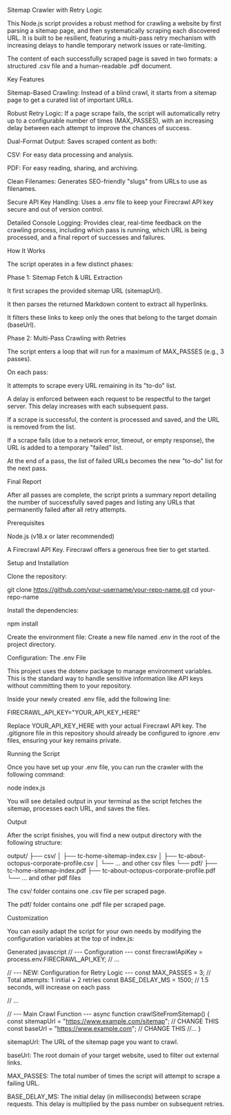 Sitemap Crawler with Retry Logic

This Node.js script provides a robust method for crawling a website by first parsing a sitemap page, and then systematically scraping each discovered URL. It is built to be resilient, featuring a multi-pass retry mechanism with increasing delays to handle temporary network issues or rate-limiting.

The content of each successfully scraped page is saved in two formats: a structured .csv file and a human-readable .pdf document.

Key Features

Sitemap-Based Crawling: Instead of a blind crawl, it starts from a sitemap page to get a curated list of important URLs.

Robust Retry Logic: If a page scrape fails, the script will automatically retry up to a configurable number of times (MAX_PASSES), with an increasing delay between each attempt to improve the chances of success.

Dual-Format Output: Saves scraped content as both:

CSV: For easy data processing and analysis.

PDF: For easy reading, sharing, and archiving.

Clean Filenames: Generates SEO-friendly "slugs" from URLs to use as filenames.

Secure API Key Handling: Uses a .env file to keep your Firecrawl API key secure and out of version control.

Detailed Console Logging: Provides clear, real-time feedback on the crawling process, including which pass is running, which URL is being processed, and a final report of successes and failures.

How It Works

The script operates in a few distinct phases:

Phase 1: Sitemap Fetch & URL Extraction

It first scrapes the provided sitemap URL (sitemapUrl).

It then parses the returned Markdown content to extract all hyperlinks.

It filters these links to keep only the ones that belong to the target domain (baseUrl).

Phase 2: Multi-Pass Crawling with Retries

The script enters a loop that will run for a maximum of MAX_PASSES (e.g., 3 passes).

On each pass:

It attempts to scrape every URL remaining in its "to-do" list.

A delay is enforced between each request to be respectful to the target server. This delay increases with each subsequent pass.

If a scrape is successful, the content is processed and saved, and the URL is removed from the list.

If a scrape fails (due to a network error, timeout, or empty response), the URL is added to a temporary "failed" list.

At the end of a pass, the list of failed URLs becomes the new "to-do" list for the next pass.

Final Report

After all passes are complete, the script prints a summary report detailing the number of successfully saved pages and listing any URLs that permanently failed after all retry attempts.

Prerequisites

Node.js (v18.x or later recommended)

A Firecrawl API Key. Firecrawl offers a generous free tier to get started.

Setup and Installation

Clone the repository:


git clone https://github.com/your-username/your-repo-name.git
cd your-repo-name


Install the dependencies:


npm install


Create the environment file:
Create a new file named .env in the root of the project directory.

Configuration: The .env File

This project uses the dotenv package to manage environment variables. This is the standard way to handle sensitive information like API keys without committing them to your repository.

Inside your newly created .env file, add the following line:


FIRECRAWL_API_KEY="YOUR_API_KEY_HERE"


Replace YOUR_API_KEY_HERE with your actual Firecrawl API key. The .gitignore file in this repository should already be configured to ignore .env files, ensuring your key remains private.

Running the Script

Once you have set up your .env file, you can run the crawler with the following command:


node index.js


You will see detailed output in your terminal as the script fetches the sitemap, processes each URL, and saves the files.

Output

After the script finishes, you will find a new output directory with the following structure:

output/
├── csv/
│   ├── tc-home-sitemap-index.csv
│   ├── tc-about-octopus-corporate-profile.csv
│   └── ... and other csv files
└── pdf/
    ├── tc-home-sitemap-index.pdf
    ├── tc-about-octopus-corporate-profile.pdf
    └── ... and other pdf files


The csv/ folder contains one .csv file per scraped page.

The pdf/ folder contains one .pdf file per scraped page.

Customization

You can easily adapt the script for your own needs by modifying the configuration variables at the top of index.js:

Generated javascript
// --- Configuration ---
const firecrawlApiKey = process.env.FIRECRAWL_API_KEY;
// ...

// --- NEW: Configuration for Retry Logic ---
const MAX_PASSES = 3; // Total attempts: 1 initial + 2 retries
const BASE_DELAY_MS = 1500; // 1.5 seconds, will increase on each pass

// ...

// --- Main Crawl Function ---
async function crawlSiteFromSitemap() {
  const sitemapUrl = "https://www.example.com/sitemap"; // CHANGE THIS
  const baseUrl = "https://www.example.com";             // CHANGE THIS
  //...
}


sitemapUrl: The URL of the sitemap page you want to crawl.

baseUrl: The root domain of your target website, used to filter out external links.

MAX_PASSES: The total number of times the script will attempt to scrape a failing URL.

BASE_DELAY_MS: The initial delay (in milliseconds) between scrape requests. This delay is multiplied by the pass number on subsequent retries.
